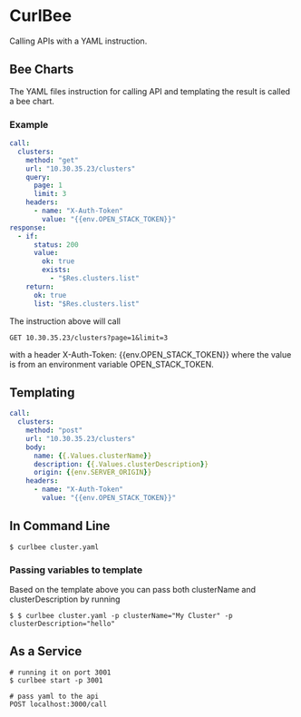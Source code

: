 # CurlBee
Calling APIs with a YAML instruction.

## Bee Charts
The YAML files instruction for calling API and templating the result is called a bee chart.

### Example

```yaml
call:
  clusters: 
    method: "get"
    url: "10.30.35.23/clusters"
    query:
      page: 1
      limit: 3
    headers:
      - name: "X-Auth-Token"
        value: "{{env.OPEN_STACK_TOKEN}}"
response:
  - if:
      status: 200
      value:
        ok: true
        exists:
          - "$Res.clusters.list"
    return:
      ok: true
      list: "$Res.clusters.list"
```

The instruction above will call 
```
GET 10.30.35.23/clusters?page=1&limit=3
```
with a header X-Auth-Token: {{env.OPEN_STACK_TOKEN}} where the value is from an environment variable OPEN_STACK_TOKEN.

## Templating

```yaml
call:
  clusters: 
    method: "post"
    url: "10.30.35.23/clusters"
    body:
      name: {{.Values.clusterName}}
      description: {{.Values.clusterDescription}}
      origin: {{env.SERVER_ORIGIN}}
    headers:
      - name: "X-Auth-Token"
        value: "{{env.OPEN_STACK_TOKEN}}"
```


## In Command Line
```
$ curlbee cluster.yaml
```

### Passing variables to template
Based on the template above you can pass both clusterName and clusterDescription by running
```
$ $ curlbee cluster.yaml -p clusterName="My Cluster" -p clusterDescription="hello"
```


## As a Service
```
# running it on port 3001
$ curlbee start -p 3001

# pass yaml to the api
POST localhost:3000/call 
```



